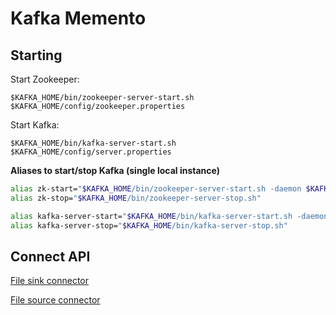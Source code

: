 # Kafka Memento



## Starting

Start Zookeeper:

`$KAFKA_HOME/bin/zookeeper-server-start.sh $KAFKA_HOME/config/zookeeper.properties`

Start Kafka:

`$KAFKA_HOME/bin/kafka-server-start.sh $KAFKA_HOME/config/server.properties`


**Aliases to start/stop Kafka (single local instance)**
```bash
alias zk-start="$KAFKA_HOME/bin/zookeeper-server-start.sh -daemon $KAFKA_HOME/config/zookeeper.properties"
alias zk-stop="$KAFKA_HOME/bin/zookeeper-server-stop.sh"

alias kafka-server-start="$KAFKA_HOME/bin/kafka-server-start.sh -daemon $KAFKA_HOME/config/server.properties"
alias kafka-server-stop="$KAFKA_HOME/bin/kafka-server-stop.sh"
```



## Connect API

[File sink connector](connect-file-sink/README.md)

[File source connector](connect-file-source/README.md)

